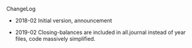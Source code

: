 ChangeLog

- 2018-02 Initial version, announcement

- 2019-02 Closing-balances are included in all.journal instead of year
	  files, code massively simplified.
